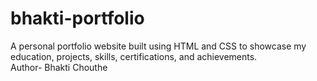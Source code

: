 # bhakti-portfolio
A personal portfolio website built using HTML and CSS to showcase my education, projects, skills, certifications, and achievements.
<br>
Author- Bhakti Chouthe
